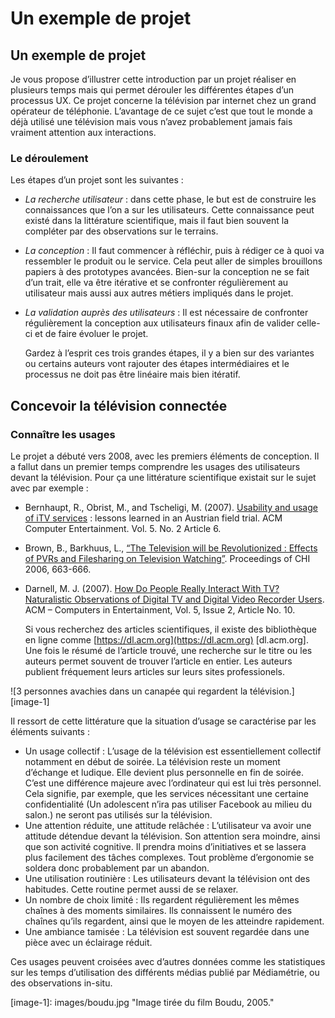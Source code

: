 # Un exemple de projet

## Un exemple de projet

Je vous propose d’illustrer cette introduction par un projet réaliser en plusieurs temps mais qui permet dérouler les différentes étapes d’un processus UX. Ce projet concerne la télévision par internet chez un grand opérateur de téléphonie. L’avantage de ce sujet c’est que tout le monde a déjà utilisé une télévision mais vous n’avez probablement jamais fais vraiment attention aux interactions.

### Le déroulement

Les étapes d’un projet sont les suivantes :

* _La recherche utilisateur_ : dans cette phase, le but est de construire les connaissances que l’on a sur les utilisateurs. Cette connaissance peut existé dans la littérature scientifique, mais il faut bien souvent la compléter par des observations sur le terrains.
* _La conception_ : Il faut commencer à réfléchir, puis à rédiger ce à quoi va ressembler le produit ou le service. Cela peut aller de simples brouillons papiers à des prototypes avancées. Bien-sur la conception ne se fait d’un trait, elle va être itérative et se confronter régulièrement au utilisateur mais aussi aux autres métiers impliqués dans le projet.
* _La validation auprès des utilisateurs_ : Il est nécessaire de confronter régulièrement la conception aux utilisateurs finaux afin de valider celle-ci et de faire évoluer le projet.

  Gardez à l’esprit ces trois grandes étapes, il y a bien sur des variantes ou certains auteurs vont rajouter des étapes intermédiaires et le processus ne doit pas être linéaire mais bien itératif.

## Concevoir la télévision connectée

### Connaître les usages

Le projet a débuté vers 2008, avec les premiers éléments de conception. Il a fallut dans un premier temps comprendre les usages des utilisateurs devant la télévision. Pour ça une littérature scientifique existait sur le sujet avec par exemple :

* Bernhaupt, R., Obrist, M., and Tscheligi, M. \(2007\). [Usability and usage of iTV services](https://www.researchgate.net/profile/Marianna_Obrist/publication/220686242_Usability_and_usage_of_iTV_services_Lessons_learned_in_an_Austrian_field_trial/links/02e7e51c0e3ef31c56000000/Usability-and-usage-of-iTV-services-Lessons-learned-in-an-Austrian-field-trial.pdf) : lessons learned in an Austrian field trial. ACM Computer Entertainment. Vol. 5. No. 2 Article 6.
* Brown, B., Barkhuus, L., [“The Television will be Revolutionized : Effects of PVRs and Filesharing on Television Watching”](http://delivery.acm.org/10.1145/1130000/1124870/p663-brown.pdf). Proceedings of CHI 2006, 663-666.
* Darnell, M. J. \(2007\). [How Do People Really Interact With TV? Naturalistic Observations of Digital TV and Digital Video Recorder Users](http://onemvweb.com/sources/ethnography/people_interact_tv.pdf). ACM – Computers in Entertainment, Vol. 5, Issue 2, Article No. 10.

  Si vous recherchez des articles scientifiques, il existe des bibliothèque en ligne comme [https://dl.acm.org](https://dl.acm.org) \[dl.acm.org\]. Une fois le résumé de l’article trouvé, une recherche sur le titre ou les auteurs permet souvent de trouver l’article en entier. Les auteurs publient fréquement leurs articles sur leurs sites professionels.

!\[3 personnes avachies dans un canapée qui regardent la télévision.\]\[image-1\]

Il ressort de cette littérature que la situation d’usage se caractérise par les éléments suivants :

* Un usage collectif : L’usage de la télévision est essentiellement collectif notamment en début de soirée. La télévision reste un moment d’échange et ludique. Elle devient plus personnelle en fin de soirée. C’est une différence majeure avec l’ordinateur qui est lui très personnel. Cela signifie, par exemple, que les services nécessitant une certaine confidentialité \(Un adolescent n’ira pas utiliser Facebook au milieu du salon.\) ne seront pas utilisés sur la télévision.
* Une attention réduite, une attitude relâchée : L’utilisateur va avoir une attitude détendue devant la télévision. Son attention sera moindre, ainsi que son activité cognitive. Il prendra moins d’initiatives et se lassera plus facilement des tâches complexes. Tout problème d’ergonomie se soldera donc probablement par un abandon.
* Une utilisation routinière : Les utilisateurs devant la télévision ont des habitudes. Cette routine permet aussi de se relaxer.
* Un nombre de choix limité : Ils regardent régulièrement les mêmes chaînes à des moments similaires. Ils connaissent le numéro des chaînes qu’ils regardent, ainsi que le moyen de les atteindre rapidement.
* Une ambiance tamisée : La télévision est souvent regardée dans une pièce avec un éclairage réduit.

Ces usages peuvent croisées avec d’autres données comme les statistiques sur les temps d’utilisation des différents médias publié par Médiamétrie, ou des observations in-situ.

\[image-1\]: images/boudu.jpg "Image tirée du film Boudu, 2005."

